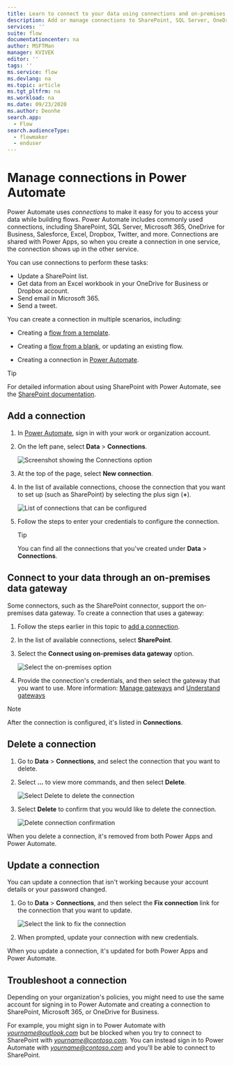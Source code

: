 ```yaml
---
title: Learn to connect to your data using connections and on-premises data gateways | Microsoft Docs
description: Add or manage connections to SharePoint, SQL Server, OneDrive for Business, Salesforce, Microsoft 365, OneDrive, Dropbox, Twitter, Google Drive, and more
services: ''
suite: flow
documentationcenter: na
author: MSFTMan
manager: KVIVEK
editor: ''
tags: ''
ms.service: flow
ms.devlang: na
ms.topic: article
ms.tgt_pltfrm: na
ms.workload: na
ms.date: 09/23/2020
ms.author: Deonhe
search.app: 
  - Flow
search.audienceType: 
  - flowmaker
  - enduser
---
```

# Manage connections in Power Automate

Power Automate uses *connections* to make it easy for you to access your data while building flows. Power Automate includes commonly used connections, including SharePoint, SQL Server, Microsoft 365, OneDrive for Business, Salesforce, Excel, Dropbox, Twitter, and more. Connections are shared with Power Apps, so when you create a connection in one service, the connection shows up in the other service.

You can use connections to perform these tasks:

- Update a SharePoint list.
- Get data from an Excel workbook in your OneDrive for Business or Dropbox account.
- Send email in Microsoft 365.
- Send a tweet.

You can create a connection in multiple scenarios, including:

- Creating a [flow from a template](./get-started-logic-template.md).

- Creating a [flow from a blank](./get-started-logic-flow.md), or updating an existing flow.

- Creating a connection in [Power Automate](https://flow.microsoft.com/).

>[!TIP]
> For detailed information about using SharePoint with Power Automate, see the [SharePoint documentation](https://docs.microsoft.com/sharepoint/dev/business-apps/power-automate/sharepoint-connector-actions-triggers).

## Add a connection

1. In [Power Automate](https://flow.microsoft.com/), sign in with your work or organization account.

1. On the left pane, select **Data** > **Connections**.

   ![Screenshot showing the Connections option](media/add-manage-connections/data-connections-link.png)

1. At the top of the page, select **New connection**.

1. In the list of available connections, choose the connection that you want to
    set up (such as SharePoint) by selecting the plus sign (**+**).

   ![List of connections that can be configured](media/add-manage-connections/new-connections-list.png)

1. Follow the steps to enter your credentials to configure the connection.

   > [!TIP]
   > You can find all the connections that you've created under **Data** > **Connections**.

## Connect to your data through an on-premises data gateway

Some connectors, such as the SharePoint connector, support the on-premises data gateway. To create a connection that uses a gateway:

1. Follow the steps earlier in this topic to [add a connection](#add-a-connection).

1. In the list of available connections, select **SharePoint**.

1. Select the **Connect using on-premises data gateway** option.

   ![Select the on-premises option](media/add-manage-connections/select-on-prem-option.png)

1. Provide the connection's credentials, and then select the gateway that you want to use. More information: [Manage gateways](./gateway-manage.md) and [Understand gateways](./gateway-reference.md)

> [!NOTE]
> After the connection is configured, it's listed in **Connections**.

## Delete a connection

1. Go to **Data** > **Connections**, and select the connection that you want to delete.

1. Select **…** to view more commands, and then select **Delete**.

   ![Select Delete to delete the connection](media/add-manage-connections/delete-connection.png)

1. Select **Delete** to confirm that you would like to delete the connection.

   ![Delete connection confirmation](media/add-manage-connections/delete-connection-confirmation.png)

When you delete a connection, it's removed from both Power Apps and Power Automate.

## Update a connection

You can update a connection that isn't working because your account details or your password changed.

1. Go to **Data** > **Connections**, and then select the **Fix connection** link for the connection that you want to update.

   ![Select the link to fix the connection](media/add-manage-connections/fix-connection-link.png)

1. When prompted, update your connection with new credentials.

When you update a connection, it's updated for both Power Apps and Power Automate.

## Troubleshoot a connection

Depending on your organization's policies, you might need to use the same account for signing in to Power Automate and creating a connection to SharePoint, Microsoft 365, or OneDrive for Business.

For example, you might sign in to Power Automate with *yourname@outlook.com* but be blocked when you try to connect to SharePoint with *yourname@contoso.com*. You can instead sign in to Power Automate with *yourname@contoso.com* and you'll be able to connect to SharePoint.
